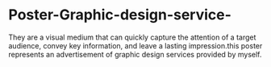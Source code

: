 # Poster-Graphic-design-service-
They are a visual medium that can quickly capture the attention of a target audience, convey key information, and leave a lasting impression.this poster represents an advertisement of graphic design services provided by myself.
